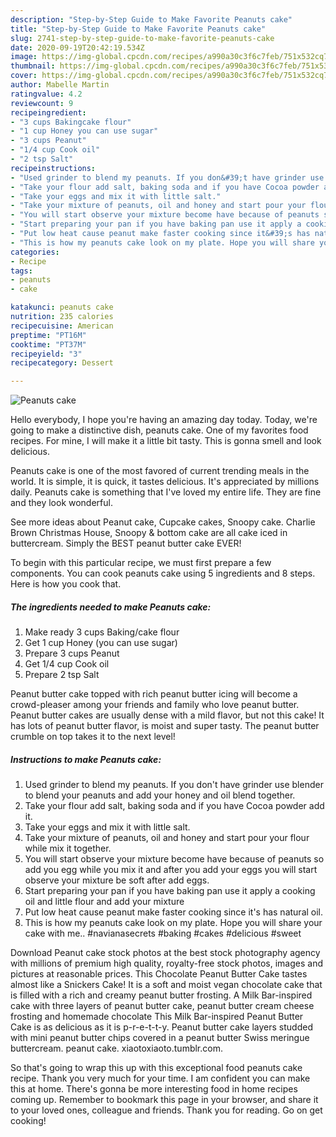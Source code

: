 ```yaml
---
description: "Step-by-Step Guide to Make Favorite Peanuts cake"
title: "Step-by-Step Guide to Make Favorite Peanuts cake"
slug: 2741-step-by-step-guide-to-make-favorite-peanuts-cake
date: 2020-09-19T20:42:19.534Z
image: https://img-global.cpcdn.com/recipes/a990a30c3f6c7feb/751x532cq70/peanuts-cake-recipe-main-photo.jpg
thumbnail: https://img-global.cpcdn.com/recipes/a990a30c3f6c7feb/751x532cq70/peanuts-cake-recipe-main-photo.jpg
cover: https://img-global.cpcdn.com/recipes/a990a30c3f6c7feb/751x532cq70/peanuts-cake-recipe-main-photo.jpg
author: Mabelle Martin
ratingvalue: 4.2
reviewcount: 9
recipeingredient:
- "3 cups Bakingcake flour"
- "1 cup Honey you can use sugar"
- "3 cups Peanut"
- "1/4 cup Cook oil"
- "2 tsp Salt"
recipeinstructions:
- "Used grinder to blend my peanuts. If you don&#39;t have grinder use blender to blend your peanuts and add your honey and oil blend together."
- "Take your flour add salt, baking soda and if you have Cocoa powder add it."
- "Take your eggs and mix it with little salt."
- "Take your mixture of peanuts, oil and honey and start pour your flour while mix it together."
- "You will start observe your mixture become have because of peanuts so add you egg while you mix it and after you add your eggs you will start observe your mixture be soft after add eggs."
- "Start preparing your pan if you have baking pan use it apply a cooking oil and little flour and add your mixture"
- "Put low heat cause peanut make faster cooking since it&#39;s has natural oil."
- "This is how my peanuts cake look on my plate. Hope you will share your cake with me.. #navianasecrets #baking #cakes #delicious #sweet"
categories:
- Recipe
tags:
- peanuts
- cake

katakunci: peanuts cake 
nutrition: 235 calories
recipecuisine: American
preptime: "PT16M"
cooktime: "PT37M"
recipeyield: "3"
recipecategory: Dessert

---
```



![Peanuts cake](https://img-global.cpcdn.com/recipes/a990a30c3f6c7feb/751x532cq70/peanuts-cake-recipe-main-photo.jpg)

Hello everybody, I hope you're having an amazing day today. Today, we're going to make a distinctive dish, peanuts cake. One of my favorites food recipes. For mine, I will make it a little bit tasty. This is gonna smell and look delicious.

Peanuts cake is one of the most favored of current trending meals in the world. It is simple, it is quick, it tastes delicious. It's appreciated by millions daily. Peanuts cake is something that I've loved my entire life. They are fine and they look wonderful.

See more ideas about Peanut cake, Cupcake cakes, Snoopy cake. Charlie Brown Christmas House, Snoopy &amp; bottom cake are all cake iced in buttercream. Simply the BEST peanut butter cake EVER!


To begin with this particular recipe, we must first prepare a few components. You can cook peanuts cake using 5 ingredients and 8 steps. Here is how you cook that.

<!--inarticleads1-->

##### The ingredients needed to make Peanuts cake:

1. Make ready 3 cups Baking/cake flour
1. Get 1 cup Honey (you can use sugar)
1. Prepare 3 cups Peanut
1. Get 1/4 cup Cook oil
1. Prepare 2 tsp Salt


Peanut butter cake topped with rich peanut butter icing will become a crowd-pleaser among your friends and family who love peanut butter. Peanut butter cakes are usually dense with a mild flavor, but not this cake! It has lots of peanut butter flavor, is moist and super tasty. The peanut butter crumble on top takes it to the next level! 

<!--inarticleads2-->

##### Instructions to make Peanuts cake:

1. Used grinder to blend my peanuts. If you don&#39;t have grinder use blender to blend your peanuts and add your honey and oil blend together.
1. Take your flour add salt, baking soda and if you have Cocoa powder add it.
1. Take your eggs and mix it with little salt.
1. Take your mixture of peanuts, oil and honey and start pour your flour while mix it together.
1. You will start observe your mixture become have because of peanuts so add you egg while you mix it and after you add your eggs you will start observe your mixture be soft after add eggs.
1. Start preparing your pan if you have baking pan use it apply a cooking oil and little flour and add your mixture
1. Put low heat cause peanut make faster cooking since it&#39;s has natural oil.
1. This is how my peanuts cake look on my plate. Hope you will share your cake with me.. #navianasecrets #baking #cakes #delicious #sweet


Download Peanut cake stock photos at the best stock photography agency with millions of premium high quality, royalty-free stock photos, images and pictures at reasonable prices. This Chocolate Peanut Butter Cake tastes almost like a Snickers Cake! It is a soft and moist vegan chocolate cake that is filled with a rich and creamy peanut butter frosting. A Milk Bar-inspired cake with three layers of peanut butter cake, peanut butter cream cheese frosting and homemade chocolate This Milk Bar-inspired Peanut Butter Cake is as delicious as it is p-r-e-t-t-y. Peanut butter cake layers studded with mini peanut butter chips covered in a peanut butter Swiss meringue buttercream. peanut cake. xiaotoxiaoto.tumblr.com. 

So that's going to wrap this up with this exceptional food peanuts cake recipe. Thank you very much for your time. I am confident you can make this at home. There's gonna be more interesting food in home recipes coming up. Remember to bookmark this page in your browser, and share it to your loved ones, colleague and friends. Thank you for reading. Go on get cooking!
